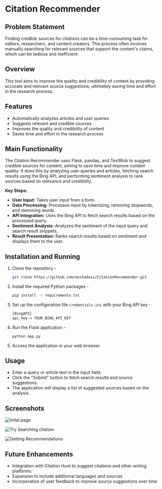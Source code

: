 # Citation Recommender

## Problem Statement
Finding credible sources for citations can be a time-consuming task for editors, researchers, and content creators. This process often involves manually searching for relevant sources that support the content's claims, which can be tedious and inefficient.

##  Overview
This tool aims to improve the quality and credibility of content by providing accurate and relevant source suggestions, ultimately saving time and effort in the research process.

## Features
- Automatically analyzes articles and user queries
- Suggests relevant and credible sources
- Improves the quality and credibility of content
- Saves time and effort in the research process

## Main Functionality
The Citation Recommender uses Flask, pandas, and TextBlob to suggest credible sources for content, aiming to save time and improve content quality. It does this by analyzing user queries and articles, fetching search results using the Bing API, and performing sentiment analysis to rank sources based on relevance and credibility.

**Key Steps:**
- **User Input:** Takes user input from a form.
- **Data Processing:** Processes input by tokenizing, removing stopwords, and stemming words.
- **API Integration:** Uses the Bing API to fetch search results based on the processed query.
- **Sentiment Analysis:** Analyzes the sentiment of the input query and search result snippets.
- **Result Presentation:** Ranks search results based on sentiment and displays them to the user.




## Installation and Running
1. Clone the repository -
    ```bash
    git clone https://github.com/eeshadasi/CitationRecommender.git
    ```
2. Install the required Python packages -

    ```bash
    pip install -r requirements.txt
    ```
3. Set up the configuration file `credentials.ini` with your Bing API key - 
    ```bash
    [BingAPI]
    api_key = YOUR_BING_API_KEY
    ```
4. Run the Flask application -
    ```bash
    python app.py
    ```
5. Access the application in your web browser

## Usage
- Enter a query or article text in the input field.
- Click the "Submit" button to fetch search results and source suggestions.
- The application will display a list of suggested sources based on the analysis.

## Screenshots
![Inital page](https://drive.google.com/uc?export=view&id=1zzhM_f9EbkbS37IW4fIRZrLjxv-NmSdM)

![Try Searching citation](https://drive.google.com/uc?export=view&id=1y5HQbuMx80gG-pdTFFG7Z1wksPdcwF8l)

![Getting Recommendations](https://drive.google.com/uc?export=view&id=1MzUr4zir9C5W7sbj2oebe6nXrRnAnHU_)

## Future Enhancements
- Integration with Citation Hunt to suggest citations and other writing platforms
- Expansion to include additional languages and sources
- Incorporation of user feedback to improve source suggestions over time
